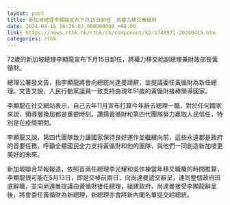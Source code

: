 ```yaml
---
layout: post
title: 新加坡總理李顯龍宣布下月15日卸任　將權力移交黃循財
date: 2024-04-15 16:26:02.000000000 +08:00
link: https://news.rthk.hk/rthk/ch/component/k2/1748971-20240415.htm
categories: rthk
---
```


72歲的新加坡總理李顯龍宣布下月15日卸任，將權力移交給副總理兼財政部長黃循財。

總理公署發文告，指李顯龍將會向總統尚達曼請辭，並提議委任黃循財為新任總理。文告又說，人民行動黨議員一致支持由現年51歲的黃循財接棒領導國家。

李顯龍在社交網站表示，自己去年11月宣布打算今年辭去總理一職，對於任何國家來說，領導層換屆都是重要時刻，讚揚黃循財和第四代團隊努力贏取人民信任，特別是在疫情期間。

李顯龍又說，第四代團隊致力讓國家保持良好運作並繼續向前，這些永遠都是政府的首要任務，呼籲全體國民全力支持黃循財和他的團隊，與他們一同創造新加坡更美好的未來。

新加坡聯合早報報道，依照首兩任總理李光耀和吳作棟當年移交職權的時間推算，李顯龍很可能在5月13日，即是交棒前兩日，向尚達曼遞交辭呈，連同整個政府班底辭職，並向尚達曼提議由黃循財接任總理，組建政府，尚達曼接受李顯龍辭呈後，將會委任黃循財為新總理，新總理亦會將新內閣名單提交給總統。
